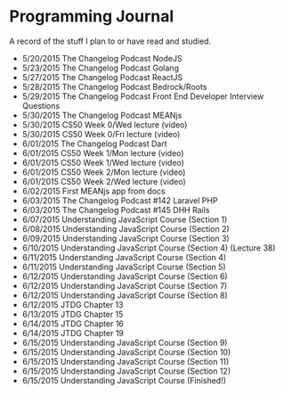 # Programming Journal
A record of the stuff I plan to or have read and studied.

* 5/20/2015   The Changelog Podcast NodeJS
* 5/23/2015   The Changelog Podcast Golang
* 5/27/2015   The Changelog Podcast ReactJS
* 5/28/2015   The Changelog Podcast Bedrock/Roots
* 5/29/2015   The Changelog Podcast Front End Developer Interview Questions
* 5/30/2015   The Changelog Podcast MEANjs
* 5/30/2015   CS50 Week 0/Wed lecture (video)
* 5/30/2015   CS50 Week 0/Fri lecture (video)
* 6/01/2015   The Changelog Podcast Dart
* 6/01/2015   CS50 Week 1/Mon lecture (video)
* 6/01/2015   CS50 Week 1/Wed lecture (video)
* 6/01/2015   CS50 Week 2/Mon lecture (video)
* 6/01/2015   CS50 Week 2/Wed lecture (video)
* 6/02/2015   First MEANjs app from docs
* 6/03/2015   The Changelog Podcast #142 Laravel PHP
* 6/03/2015   The Changelog Podcast #145 DHH Rails
* 6/07/2015   Understanding JavaScript Course (Section 1)
* 6/08/2015   Understanding JavaScript Course (Section 2)
* 6/09/2015   Understanding JavaScript Course (Section 3)
* 6/10/2015		Understanding JavaScript Course (Section 4) (Lecture 38)
* 6/11/2015		Understanding JavaScript Course (Section 4)
* 6/11/2015		Understanding JavaScript Course (Section 5)
* 6/12/2015		Understanding JavaScript Course (Section 6)
* 6/12/2015		Understanding JavaScript Course (Section 7)
* 6/12/2015		Understanding JavaScript Course (Section 8)
* 6/12/2015		JTDG Chapter 13
* 6/13/2015		JTDG Chapter 15
* 6/14/2015		JTDG Chapter 16
* 6/14/2015		JTDG Chapter 19
* 6/15/2015		Understanding JavaScript Course (Section 9)
* 6/15/2015		Understanding JavaScript Course (Section 10)
* 6/15/2015		Understanding JavaScript Course (Section 11)
* 6/15/2015		Understanding JavaScript Course (Section 12)
* 6/15/2015		Understanding JavaScript Course (Finished!)
